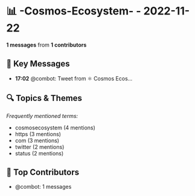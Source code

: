 # 📊 -Cosmos-Ecosystem- - 2022-11-22
**1 messages** from **1 contributors**

## 💬 Key Messages
- **17:02** @combot: [‌‌‌‌‎⁠](https://twitter.com/CosmosEcosystem/status/1595100294618419200)Tweet from ⚛️ Cosmos Ecos...

## 🔍 Topics & Themes
*Frequently mentioned terms:*
- cosmosecosystem (4 mentions)
- https (3 mentions)
- com (3 mentions)
- twitter (2 mentions)
- status (2 mentions)

## 👥 Top Contributors
- @combot: 1 messages